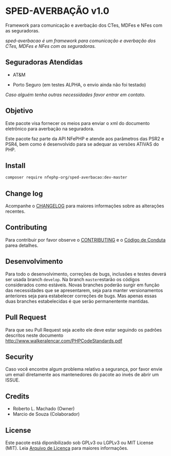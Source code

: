# SPED-AVERBAÇÃO v1.0

Framework para comunicação e averbação dos CTes, MDFes e NFes com as seguradoras.

*sped-averbacao é um framework para comunicação e averbação dos CTes, MDFes e NFes com as seguradoras.*

## Seguradoras Atendidas

- AT&M

- Porto Seguro (em testes ALPHA, o envio ainda não foi testado)

*Caso alguém tenha outras necessidades favor entrar em contato.*

## Objetivo

Este pacote visa fornecer os meios para enviar o xml do documento eletrônico para averbação na seguradora.

Este pacote faz parte da API NFePHP e atende aos parâmetros das PSR2 e PSR4, bem como é desenvolvido para se adequar as versões ATIVAS do PHP.

## Install

```sh
composer require nfephp-org/sped-averbacao:dev-master
```

## Change log

Acompanhe o [CHANGELOG](CHANGELOG.md) para maiores informações sobre as alterações recentes.


## Contributing

Para contribuir por favor observe o [CONTRIBUTING](CONTRIBUTING.md) e o  [Código de Conduta](CONDUCT.md) parea detalhes.


## Desenvolvimento

Para todo o desenvolvimento, correções de bugs, inclusões e testes deverá ser usada branch `develop`. 
Na branch `master`estarão os códigos considerados como estáveis.
Novas branches poderão surgir em função das necessidades que se apresentarem, seja para manter versionamentos anteriores seja para estabelecer correções de bugs. Mas apenas essas duas branches estabelecidas é que serão permanentente mantidas. 

## Pull Request

Para que seu Pull Request seja aceito ele deve estar seguindo os padrões descritos neste documento <http://www.walkeralencar.com/PHPCodeStandards.pdf>


## Security

Caso você encontre algum problema relativo a segurança, por favor envie um email diretamente aos mantenedores do pacote ao invés de abrir um ISSUE.

## Credits

- Roberto L. Machado (Owner)
- Marcio de Souza (Colaborador)

## License

Este pacote está diponibilizado sob GPLv3 ou LGPLv3 ou MIT License (MIT). Leia  [Arquivo de Licença](LICENSE.md) para maiores informações.

